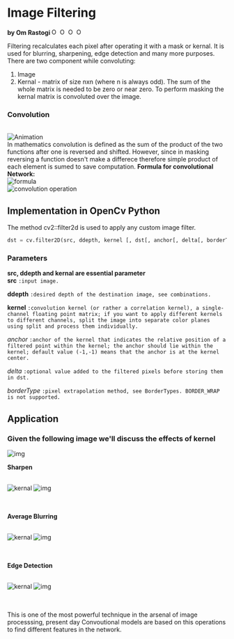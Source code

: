 # Image Filtering
<p>
<b>by Om Rastogi  </b>  
<a href="https://twitter.com/OmRastogi"><img src="https://cdn.jsdelivr.net/npm/simple-icons@v3/icons/twitter.svg"  alt="Om's Logo" width="15" height="15"></a> 
<a href="https://medium.com/@omrastogi"><img src="https://cdn.jsdelivr.net/npm/simple-icons@v3/icons/linkedin.svg"  alt="Om's Logo" width="15" height="15"></a> 
<a href="https://www.linkedin.com/in/om-rastogi-a886b4b2/"><img src="https://cdn.jsdelivr.net/npm/simple-icons@v3/icons/medium.svg"  alt="Om's Logo" width="15" height="15"></a> 
<a href="https://omrastogi.github.io/omrastogi/index.html"><img src="https://omrastogi.github.io/omrastogi/images/logo.png" alt="Om's Logo" width="22" height="15"></a> 
</p>

Filtering recalculates each pixel after operating it with a mask or kernal. 
It is used for blurring, sharpening, edge detection and many more purposes. 
There are two component while convoluting:
1. Image 
2. Kernal - matrix of size nxn (where n is always odd). The sum of the whole matrix is needed to be zero or near zero. 
To perform masking the kernal matrix is convoluted over the image. 
### Convolution
<br>
<img src = "https://mlnotebook.github.io/img/CNN/convSobel.gif" alt="Animation">
<br>
In mathematics convolution is defined as the sum of the product of the two functions after one is reversed and shifted.
However, since in masking reversing a function doesn't make a differece therefore simple product of each element is sumed to save computation. 
<b>Formula for convolutional Network:</b><br>
<img src = "https://pages.jh.edu/~bmesignals/New/disc_conv_eqn.gif" alt = "formula">
<br>
<img src = "https://miro.medium.com/max/464/0*e-SMFTzO8r7skkpc" alt = "convolution operation">

## Implementation in OpenCv Python 
The method cv2::filter2d is used to apply any custom image filter. 
```python 
dst = cv.filter2D(src, ddepth, kernel [, dst[, anchor[, delta[, borderType]]]]	)
```
### Parameters 
**src, ddepth and kernal are essential parameter** <br> 
**src**	       `:input image.` 

**ddepth**     `:desired depth of the destination image, see combinations.`

**kernel**     `:convolution kernel (or rather a correlation kernel), a single-channel floating point matrix; if you want to apply different kernels to different channels, split the image into separate color planes using split and process them individually.`

*anchor*    `:anchor of the kernel that indicates the relative position of a filtered point within the kernel; the anchor should lie within the kernel; default value (-1,-1) means that the anchor is at the kernel center.`

*delta*	     `:optional value added to the filtered pixels before storing them in dst.`

*borderType* `:pixel extrapolation method, see BorderTypes. BORDER_WRAP is not supported.` 


## Application 
### Given the following image we'll discuss the effects of kernel
<img src = "https://upload.wikimedia.org/wikipedia/commons/5/50/Vd-Orig.png" alt = "img">

<b>Sharpen</b> 
<br><br>
<p>
<img src ="https://wikimedia.org/api/rest_v1/media/math/render/svg/beb8b9a493e8b9cf5deccd61bd845a59ea2e62cc" alt="kernal" > 
<img src="https://upload.wikimedia.org/wikipedia/commons/4/4e/Vd-Sharp.png" alt="img" >
</p>
<br><br>
<b>Average Blurring</b> 
<br><br>
<p>
<img src="https://wikimedia.org/api/rest_v1/media/math/render/svg/91256bfeece3344f8602e288d445e6422c8b8a1c" alt="kernal" >
<img src="https://upload.wikimedia.org/wikipedia/commons/2/28/Vd-Blur1.png" alt="img" >
</p>
<br><br>
<b>Edge Detection </b>
<br><br>
<p>
<img src="https://wikimedia.org/api/rest_v1/media/math/render/svg/f800ad5f76b6c26c729ff0c1fef44284d7cade7a" alt="kernal" >
<img src="https://upload.wikimedia.org/wikipedia/commons/6/6d/Vd-Edge3.png" alt= "img" >
</p>
<br><br>
This is one of the most powerful technique in the arsenal of image processsing, 
present day Convoutional models are based on this operations to find different features in the network.
